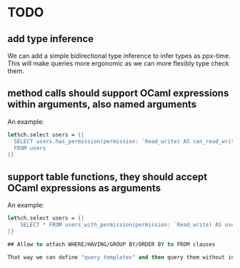 # TODO

## add type inference

We can add a simple bidirectional type inference to infer types as ppx-time.
This will make queries more ergonomic as we can more flexibly type check them.

## method calls should support OCaml expressions within arguments, also named arguments

An example:
```ocaml
let%ch.select users = {|
  SELECT users.has_permission(permission: `Read_write) AS can_read_write
  FROM users
|}
```

## support table functions, they should accept OCaml expressions as arguments

An example:
```ocaml
let%ch.select users = {|
    SELECT * FROM users_with_permission(permission: `Read_write) AS users
|}

## Allow to attach WHERE/HAVING/GROUP BY/ORDER BY to FROM clauses

That way we can define "query templates" and then query them without introducing a subquery.
